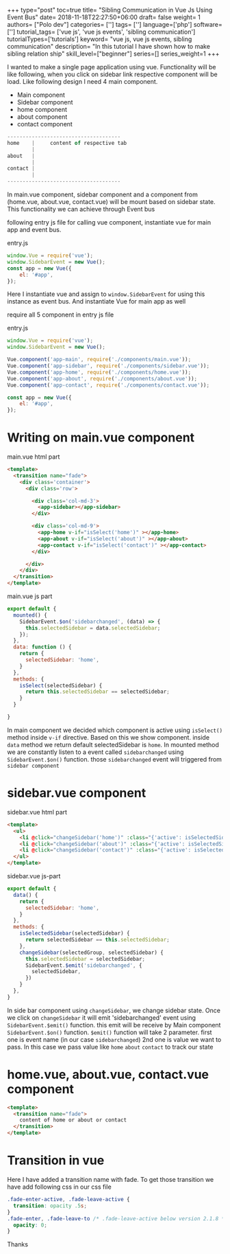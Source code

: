 +++
type="post"
toc=true
title= "Sibling Communication in Vue Js Using Event Bus"
date= 2018-11-18T22:27:50+06:00
draft= false
weight= 1
authors= ["Polo dev"]
categories= ['']
tags= ['']
language=['php']
software=['']
tutorial_tags= ['vue js', 'vue js events', 'sibling communication']
tutorialTypes=['tutorials']
keyword= "vue js, vue js events, sibling communication"
description= "In this tutorial I have shown how to make sibling relation ship"
skill_level=["beginner"]
series=[]
series_weight=1
+++

I wanted to make a single page application using vue. Functionality will be like following,
when you click on sidebar link respective component will be load. Like following design I need 4 main component.

* Main component
* Sidebar component
* home component
* about component
* contact component


~~~js
-------------------------------------
home    |     content of respective tab
        |
about   |
        |
contact |
        |
-------------------------------------
~~~

In main.vue component, sidebar component and a component from (home.vue, about.vue, contact.vue) will be mount based on sidebar state. This functionality we
can achieve through Event bus

following entry js file for calling vue component, instantiate vue for main app and event bus.

<p class="file-desc">
  <span>entry.js</span>
</p>

~~~js
window.Vue = require('vue');
window.SidebarEvent = new Vue();
const app = new Vue({
    el: '#app',
});
~~~

Here I instantiate vue and assign to `window.SidebarEvent` for using this instance as event bus. And instantiate Vue for main app as well

require all 5 component in entry js file

<p class="file-desc">
  <span>entry.js</span>
</p>

~~~js
window.Vue = require('vue');
window.SidebarEvent = new Vue();

Vue.component('app-main', require('./components/main.vue'));
Vue.component('app-sidebar', require('./components/sidebar.vue'));
Vue.component('app-home', require('./components/home.vue'));
Vue.component('app-about', require('./components/about.vue'));
Vue.component('app-contact', require('./components/contact.vue'));

const app = new Vue({
    el: '#app',
});
~~~

# Writing on main.vue component

<p class="file-desc">
  <span>main.vue html part</span>
</p>

~~~html
<template>
  <transition name="fade">
    <div class='container'>
      <div class='row'>

        <div class='col-md-3'>
          <app-sidebar></app-sidebar>
        </div>

        <div class='col-md-9'>
          <app-home v-if="isSelect('home')" ></app-home>
          <app-about v-if="isSelect('about')" ></app-about>
          <app-contact v-if="isSelect('contact')" ></app-contact>
        </div>

      </div>
    </div>
  </transition>
</template>
~~~

<p class="file-desc">
  <span>main.vue js part</span>
</p>

~~~js
export default {
  mounted() {
    SidebarEvent.$on('sidebarchanged', (data) => {
      this.selectedSidebar = data.selectedSidebar;
    });
  },
  data: function () {
    return {
      selectedSidebar: 'home',
    }
  },
  methods: {
    isSelect(selectedSidebar) {
      return this.selectedSidebar == selectedSidebar;
    }
  }

}
~~~

In main component we decided which component is active using `isSelect()` method inside `v-if` directive.
Based on this we show component. inside `data` method we return default selectedSidebar is `home`.
In mounted method we are constantly listen to a event called `sidebarchanged` using `SidebarEvent.$on()` function. those
`sidebarchanged` event will triggered from `sidebar component`

# sidebar.vue component

<p class="file-desc">
  <span>sidebar.vue html part</span>
</p>

~~~html
<template>
  <ul>
    <li @click="changeSidebar('home')" :class="{'active': isSelectedSidebar('home')}">Home</li>
    <li @click="changeSidebar('about')" :class="{'active': isSelectedSidebar('about')}">About</li>
    <li @click="changeSidebar('contact')" :class="{'active': isSelectedSidebar('contact')}">Contact</li>
  </ul>
</template>

~~~

<p class="file-desc">
  <span>sidebar.vue js-part</span>
</p>

~~~js
export default {
  data() {
    return {
      selectedSidebar: 'home',
    }
  },
  methods: {
    isSelectedSidebar(selectedSidebar) {
      return selectedSidebar == this.selectedSidebar;
    },
    changeSidebar(selectedGroup, selectedSidebar) {
      this.selectedSidebar = selectedSidebar;
      SidebarEvent.$emit('sidebarchanged', {
        selectedSidebar,
      })
    }
  },
}
~~~

In side bar component using `changeSidebar`, we change sidebar state. Once we click on `changeSidebar` it will emit 'sidebarchanged'
event using `SidebarEvent.$emit()` function. this emit will be receive by Main component `SidebarEvent.$on()` function.
`$emit()` function will take 2 parameter. first one is event name (in our case `sidebarchanged`) 2nd one is value we want to pass. In this case we pass
value like `home` `about` `contact` to track our state


# home.vue, about.vue, contact.vue component

~~~html
<template>
  <transition name="fade">
    content of home or about or contact
  </transition>
</template>
~~~

# Transition in vue

Here I have added a transition name with fade. To get those transition we have add following css in our css file

~~~css
.fade-enter-active, .fade-leave-active {
  transition: opacity .5s;
}
.fade-enter, .fade-leave-to /* .fade-leave-active below version 2.1.8 */ {
  opacity: 0;
}
~~~



Thanks
